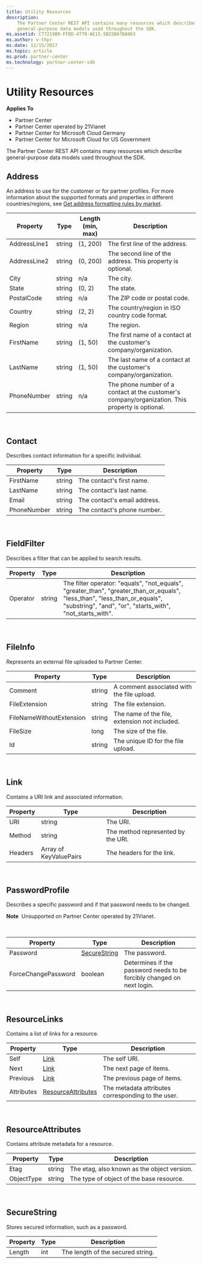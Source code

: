 ```yaml
---
title: Utility Resources
description: 
    The Partner Center REST API contains many resources which describe
    general-purpose data models used throughout the SDK.
ms.assetid: C77219B9-FFDD-4779-AE15-5B15BA7BA863
ms.author: v-thpr
ms.date: 12/15/2017
ms.topic: article
ms.prod: partner-center
ms.technology: partner-center-sdk
---
```


# Utility Resources


<span class="sidebar_heading" style="font-weight: bold;">Applies
To</span>

-   Partner Center
-   Partner Center operated by 21Vianet
-   Partner Center for Microsoft Cloud Germany
-   Partner Center for Microsoft Cloud for US Government

The Partner Center REST API contains many resources which describe
general-purpose data models used throughout the SDK.

## <span id="address"></span><span id="ADDRESS"></span>Address


An address to use for the customer or for partner profiles. For more
information about the supported formats and properties in different
countries/regions, see [Get address formatting rules by
market](get-market-specific-validation-data.md).

| Property     | Type   | Length (min, max) | Description                                                                                      |
|--------------|--------|-------------------|--------------------------------------------------------------------------------------------------|
| AddressLine1 | string | (1, 200)          | The first line of the address.                                                                   |
| AddressLine2 | string | (0, 200)          | The second line of the address. This property is optional.                                       |
| City         | string | n/a               | The city.                                                                                        |
| State        | string | (0, 2)            | The state.                                                                                       |
| PostalCode   | string | n/a               | The ZIP code or postal code.                                                                     |
| Country      | string | (2, 2)            | The country/region in ISO country code format.                                                   |
| Region       | string | n/a               | The region.                                                                                      |
| FirstName    | string | (1, 50)           | The first name of a contact at the customer's company/organization.                              |
| LastName     | string | (1, 50)           | The last name of a contact at the customer's company/organization.                               |
| PhoneNumber  | string | n/a               | The phone number of a contact at the customer's company/organization. This property is optional. |

 

## <span id="Contact"></span><span id="contact"></span><span id="CONTACT"></span>Contact


Describes contact information for a specific individual.

| Property    | Type   | Description                  |
|-------------|--------|------------------------------|
| FirstName   | string | The contact's first name.    |
| LastName    | string | The contact's last name.     |
| Email       | string | The contact's email address. |
| PhoneNumber | string | The contact's phone number.  |

 

## <span id="FieldFilter"></span><span id="fieldfilter"></span><span id="FIELDFILTER"></span>FieldFilter


Describes a filter that can be applied to search results.

| Property | Type   | Description                                                                                                                                                                                        |
|----------|--------|----------------------------------------------------------------------------------------------------------------------------------------------------------------------------------------------------|
| Operator | string | The filter operator: "equals", "not\_equals", "greater\_than", "greater\_than\_or\_equals", "less\_than", "less\_than\_or\_equals", "substring", "and", "or", "starts\_with", "not\_starts\_with". |

 

## <span id="FileInfo"></span><span id="fileinfo"></span><span id="FILEINFO"></span>FileInfo


Represents an external file uploaded to Partner Center.

| Property                 | Type   | Description                                   |
|--------------------------|--------|-----------------------------------------------|
| Comment                  | string | A comment associated with the file upload.    |
| FileExtension            | string | The file extension.                           |
| FileNameWithoutExtension | string | The name of the file, extension not included. |
| FileSize                 | long   | The size of the file.                         |
| Id                       | string | The unique ID for the file upload.            |

 

## <span id="Link"></span><span id="link"></span><span id="LINK"></span>Link


Contains a URI link and associated information.

| Property | Type                   | Description                        |
|----------|------------------------|------------------------------------|
| URI      | string                 | The URI.                           |
| Method   | string                 | The method represented by the URI. |
| Headers  | Array of KeyValuePairs | The headers for the link.          |

 

## <span id="PasswordProfile"></span><span id="passwordprofile"></span><span id="PASSWORDPROFILE"></span>PasswordProfile


Describes a specific password and if that password needs to be changed.

**Note**  Unsupported on Partner Center operated by 21Vianet.

 

| Property            | Type                          | Description                                                            |
|---------------------|-------------------------------|------------------------------------------------------------------------|
| Password            | [SecureString](#securestring) | The password.                                                          |
| ForceChangePassword | boolean                       | Determines if the password needs to be forcibly changed on next login. |

 

## <span id="ResourceLinks"></span><span id="resourcelinks"></span><span id="RESOURCELINKS"></span>ResourceLinks


Contains a list of links for a resource.

| Property   | Type                                      | Description                                        |
|------------|-------------------------------------------|----------------------------------------------------|
| Self       | [Link](#link)                             | The self URI.                                      |
| Next       | [Link](#link)                             | The next page of items.                            |
| Previous   | [Link](#link)                             | The previous page of items.                        |
| Attributes | [ResourceAttributes](#resourceattributes) | The metadata attributes corresponding to the user. |

 

## <span id="ResourceAttributes"></span><span id="resourceattributes"></span><span id="RESOURCEATTRIBUTES"></span>ResourceAttributes


Contains attribute metadata for a resource.

| Property   | Type   | Description                                 |
|------------|--------|---------------------------------------------|
| Etag       | string | The etag, also known as the object version. |
| ObjectType | string | The type of object of the base resource.    |

 

## <span id="SecureString"></span><span id="securestring"></span><span id="SECURESTRING"></span>SecureString


Stores secured information, such as a password.

| Property | Type | Description                       |
|----------|------|-----------------------------------|
| Length   | int  | The length of the secured string. |

 

 

 




